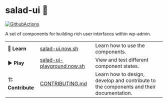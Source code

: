 # salad-ui 🥗

[![GithubActions](https://github.com/salad-ui/components/workflows/default/badge.svg)](https://github.com/salad-ui/components/actions)

A set of components for building rich user interfaces within wp-admin.

<table>
  <tbody>
    <tr>
      <td>📘 <strong>Learn</strong></td>
      <td><a href="https://salad-ui.now.sh/">salad-ui.now.sh</a></td>
      <td>Learn how to use the components.</td>
    </tr>
    <tr>
      <td>▶️ <strong>Play</strong></td>
      <td><a href="https://salad-ui-playground.now.sh/">salad-ui-playground.now.sh</a></td>
      <td>View and test different component states.</td>
    </tr>
    <tr>
      <td>🏗 <strong>Contribute</strong></td>
      <td><a href="./CONTRIBUTING.md">CONTRIBUTING.md</a></td>
      <td>Learn how to design, develop and contribute to the components and their documentation. </td>
    </tr>
  </tbody>
</table>
